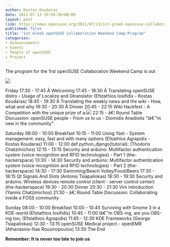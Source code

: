 ```yaml
---
author: Kostas Koudaras
date: 2011-07-13 19:59:26+00:00
layout: post
link: https://news.opensuse.org/2011/07/13/1st-greek-opensuse-collaboration-weekend-campprogram/
published: false
title: "1st Greek openSUSE Collaboration Weekend Camp:Program"
categories:
- Announcements
- Events
- People of openSUSE
- Project
---
```

The program for the 1rst openSUSE Collaboration Weekend Camp is out

![](https://lh5.googleusercontent.com/-H97RNgEja_c/Th3F7wCMCSI/AAAAAAAABfg/18Ul4xL6Gfw/s640/geekos%252520on%252520da%252520beach%252520final.jpg)

Friday
17:30 - 17:45 Â Welcoming
17:45 - 18:30 Â Translating openSUSE distro - Usage of Localize and Gtranslator (Efstathios Iosifidis - Kostas Koudaras)
18:45 - 19:30 Â Translating the weekly news and the wiki - How, what and why
19:30 - 20:30 Â Dinner
20:45 - 22:15 Wiki Hackfest - A Competition with the unique prize of a:![](https://lh4.googleusercontent.com/KGNzSPD_HreMSDg2Zg89FRf5YkudLqbJtjpQTJgfYBHYuhzkv7eqLfKRkPwKO7I7aLmmtx9kMJOAhaZo8J7qIck9hKa5zea1bCadltQC9a-Y1PsTVxg)
22:15 - â€¦ Round Table Discussion: openSUSE people - From us to us - Diomidis Anadiotis "Iâ€™m new in the community"

Saturday
08:00 - 10:00 Breakfast
10:15 - 11:00 Using Yast - System management: easy, fast and with many options (Efsathios Agrapidis - Kostas Koudaras)
11:00 - 12:00 def python_django(tutorial): (Thodoris Chatzimichos)
12:15  - 13:15 Security and arduino: Multifactor authentication system (voice  recognition and RFID technologies) - Part 1 (the-hackerspace)
13:30  - 14:30 Security and arduino: Multifactor authentication system (voice  recognition and RFID technologies) - Part 2 (the-hackerspace)
14:30 - 17:30 Swimming/Beach Volley/Food/Beers
17:30 - 18:15 Qt Signals And Slots (Antonis Tsiapaliokas)
18:30 - 19:30 Security and arduino: Wireless devices remote control (client - server control center) (the-hackerspace)
19:30 - 20:30 Dinner
20:30 - 21:30 Vim introduction (Yannis Chatzimichos)
21:30 - â€¦ Round Table Discussion: Collaborating inside a FOSS community

Sunday
08:00 - 10:00 Breakfast
10:00 - 10:45 Surviving with Gnome 3 in a KDE-world (Efstathios Iosifidis)
10:45 - 11:00 Iâ€™m OBS-ing, are you OBS-ing too; (Efstathios Agrapidis)
11:45 - 12:30 KDE Frameworks (George Tsiapaliokas)
12:30 - 13:15 openSUSE Medical project - openEMR (Athanasios-Ilias Rousinopoulos)
13:30 The End

**Remember: It is never too late to join us**		
